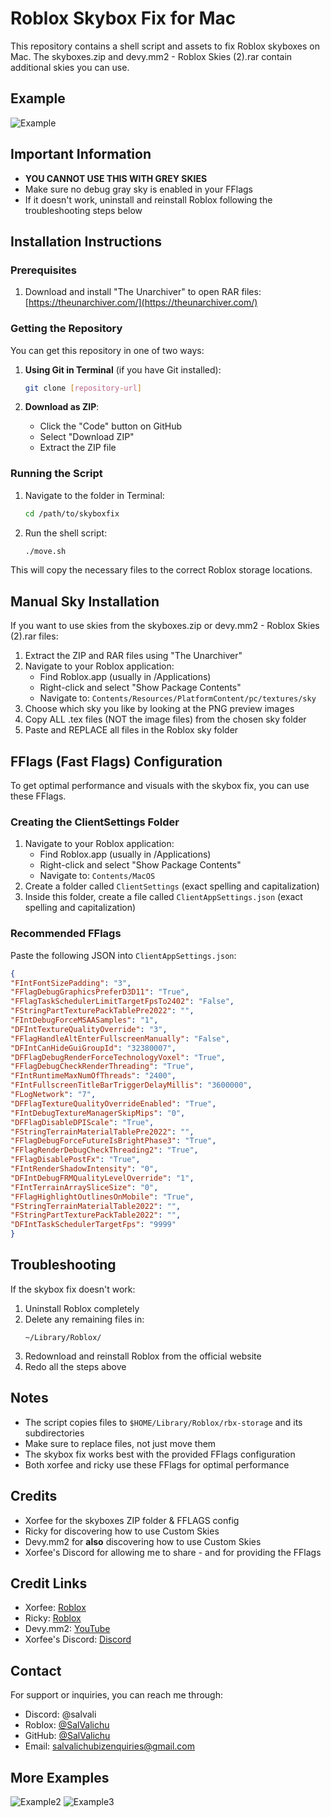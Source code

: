 # Roblox Skybox Fix for Mac

This repository contains a shell script and assets to fix Roblox skyboxes on Mac. The skyboxes.zip and devy.mm2 - Roblox Skies (2).rar contain additional skies you can use.

## Example

![Example](/Example-Images/Example.png)


## Important Information

- **YOU CANNOT USE THIS WITH GREY SKIES**
- Make sure no debug gray sky is enabled in your FFlags
- If it doesn't work, uninstall and reinstall Roblox following the troubleshooting steps below

## Installation Instructions

### Prerequisites

1. Download and install "The Unarchiver" to open RAR files: [https://theunarchiver.com/](https://theunarchiver.com/)

### Getting the Repository

You can get this repository in one of two ways:

1. **Using Git in Terminal** (if you have Git installed):
   ```bash
   git clone [repository-url]
   ```

2. **Download as ZIP**:
   - Click the "Code" button on GitHub
   - Select "Download ZIP"
   - Extract the ZIP file

### Running the Script

1. Navigate to the folder in Terminal:
   ```bash
   cd /path/to/skyboxfix
   ```
   
2. Run the shell script:
   ```bash
   ./move.sh
   ```

This will copy the necessary files to the correct Roblox storage locations.

## Manual Sky Installation

If you want to use skies from the skyboxes.zip or devy.mm2 - Roblox Skies (2).rar files:

1. Extract the ZIP and RAR files using "The Unarchiver"
2. Navigate to your Roblox application:
   - Find Roblox.app (usually in /Applications)
   - Right-click and select "Show Package Contents"
   - Navigate to: `Contents/Resources/PlatformContent/pc/textures/sky`
3. Choose which sky you like by looking at the PNG preview images
4. Copy ALL .tex files (NOT the image files) from the chosen sky folder
5. Paste and REPLACE all files in the Roblox sky folder

## FFlags (Fast Flags) Configuration

To get optimal performance and visuals with the skybox fix, you can use these FFlags.

### Creating the ClientSettings Folder

1. Navigate to your Roblox application:
   - Find Roblox.app (usually in /Applications)
   - Right-click and select "Show Package Contents"
   - Navigate to: `Contents/MacOS`
2. Create a folder called `ClientSettings` (exact spelling and capitalization)
3. Inside this folder, create a file called `ClientAppSettings.json` (exact spelling and capitalization)

### Recommended FFlags

Paste the following JSON into `ClientAppSettings.json`:

```json
{
"FIntFontSizePadding": "3",
"FFlagDebugGraphicsPreferD3D11": "True",
"FFlagTaskSchedulerLimitTargetFpsTo2402": "False",
"FStringPartTexturePackTablePre2022": "",
"FIntDebugForceMSAASamples": "1",
"DFIntTextureQualityOverride": "3",
"FFlagHandleAltEnterFullscreenManually": "False",
"DFIntCanHideGuiGroupId": "32380007",
"DFFlagDebugRenderForceTechnologyVoxel": "True",
"FFlagDebugCheckRenderThreading": "True",
"FIntRuntimeMaxNumOfThreads": "2400",
"FIntFullscreenTitleBarTriggerDelayMillis": "3600000",
"FLogNetwork": "7",
"DFFlagTextureQualityOverrideEnabled": "True",
"FIntDebugTextureManagerSkipMips": "0",
"DFFlagDisableDPIScale": "True",
"FStringTerrainMaterialTablePre2022": "",
"FFlagDebugForceFutureIsBrightPhase3": "True",
"FFlagRenderDebugCheckThreading2": "True",
"FFlagDisablePostFx": "True",
"FIntRenderShadowIntensity": "0",
"DFIntDebugFRMQualityLevelOverride": "1",
"FIntTerrainArraySliceSize": "0",
"FFlagHighlightOutlinesOnMobile": "True",
"FStringTerrainMaterialTable2022": "",
"FStringPartTexturePackTable2022": "",
"DFIntTaskSchedulerTargetFps": "9999"
}
```

## Troubleshooting

If the skybox fix doesn't work:

1. Uninstall Roblox completely
2. Delete any remaining files in:
   ```
   ~/Library/Roblox/
   ```
3. Redownload and reinstall Roblox from the official website
4. Redo all the steps above

## Notes

- The script copies files to `$HOME/Library/Roblox/rbx-storage` and its subdirectories
- Make sure to replace files, not just move them
- The skybox fix works best with the provided FFlags configuration
- Both xorfee and ricky use these FFlags for optimal performance

## Credits

- Xorfee for the skyboxes ZIP folder & FFLAGS config
- Ricky for discovering how to use Custom Skies
- Devy.mm2 for **also** discovering how to use Custom Skies
- Xorfee's Discord for allowing me to share - and for providing the FFlags

## Credit Links

- Xorfee: [Roblox](https://www.roblox.com/users/716661842/profile)
- Ricky: [Roblox](https://www.roblox.com/users/33916776/profile)
- Devy.mm2: [YouTube](https://www.youtube.com/@Korblox)
- Xorfee's Discord: [Discord](https://discord.gg/xorfee)

## Contact

For support or inquiries, you can reach me through:
- Discord: @salvali
- Roblox: [@SalValichu](https://www.roblox.com/users/profile?username=SalValichu)
- GitHub: [@SalValichu](https://github.com/SalValichu)
- Email: salvalichubizenquiries@gmail.com

## More Examples

![Example2](/Example-Images/Example2.png)
![Example3](/Example-Images/Example3.png)